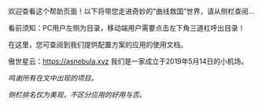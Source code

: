 </br>

欢迎查看这个帮助页面！以下将带您走进奇妙的“曲线救国”世界，请从侧栏查阅...

看前须知：PC用户左侧为目录，移动端用户需要点击左下角三道杠呼出目录！

在这里，您可查阅到我们提供配置方案的应用的使用文档。

傲世星云：https://asnebula.xyz 我们是一家成立于2019年5月14日的小机场。

*鸣谢所有在文中出现的项目。*

*侧栏排名仅为美观，不区分应用的好用与否。*
